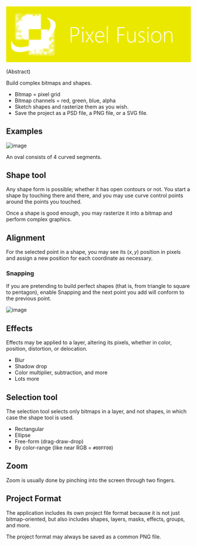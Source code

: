 <p align="center">
  <img src="banner.png" alt="Pixel Fusion">
</p>

(Abstract)

Build complex bitmaps and shapes.

* Bitmap = pixel grid
* Bitmap channels = red, green, blue, alpha
* Sketch shapes and rasterize them as you wish.
* Save the project as a PSD file, a PNG file, or a SVG file.

## Examples

![image](https://github.com/user-attachments/assets/21a61c71-38d9-46dc-877a-bb93f7d24327)

An oval consists of 4 curved segments.

## Shape tool

Any shape form is possible; whether it has open contours or not. You start a shape by touching there and there, and you may use curve control points around the points you touched.

Once a shape is good enough, you may rasterize it into a bitmap and perform complex graphics.

## Alignment

For the selected point in a shape, you may see its $(x, y)$ position in pixels and assign a new position for each coordinate as necessary.

### Snapping

If you are pretending to build perfect shapes (that is, from triangle to square to pentagon), enable Snapping and the next point you add will conform to the previous point.

![image](https://github.com/user-attachments/assets/5586a8d7-6777-49a2-8274-263609149b35)

## Effects

Effects may be applied to a layer, altering its pixels, whether in color, position, distortion, or delocation.

* Blur
* Shadow drop
* Color multiplier, subtraction, and more
* Lots more

## Selection tool

The selection tool selects only bitmaps in a layer, and not shapes, in which case the shape tool is used.

* Rectangular
* Ellipse
* Free-form (drag-draw-drop)
* By color-range (like near RGB = `#00FF00`)

## Zoom

Zoom is usually done by pinching into the screen through two fingers.

## Project Format

The application includes its own project file format because it is not just bitmap-oriented, but also includes shapes, layers, masks, effects, groups, and more.

The project format may always be saved as a common PNG file.
